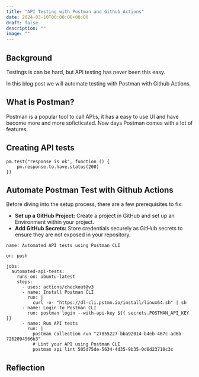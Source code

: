 ```yaml
---
title: "API Testing with Postman and Github Actions"
date: 2024-03-10T00:00:00+00:00
draft: false
description: ""
image: ""
---
```


## Background 
Testings is can be hard, but API testing has never been this easy. 

In this blog post we will automate testing with Postman with Github Actions.

## What is Postman?
Postman is a popular tool to call API:s, it has a easy to use UI and have become more and more soficticated. Now days Postman comes with a lot of features.
## Creating API tests 
```
pm.test("response is ok", function () {
    pm.response.to.have.status(200)
})

```
## Automate Postman Test with Github Actions
Before diving into the setup process, there are a few prerequisites to fix:
- __Set up a GitHub Project:__ Create a project in GitHub and set up an Environment within your project.
- __Add GitHub Secrets:__ Store credentials securely as GitHub secrets to ensure they are not exposed in your repository.

```
name: Automated API tests using Postman CLI

on: push

jobs:
  automated-api-tests:
    runs-on: ubuntu-latest
    steps:
      - uses: actions/checkout@v3
      - name: Install Postman CLI
        run: |
          curl -o- "https://dl-cli.pstmn.io/install/linux64.sh" | sh
      - name: Login to Postman CLI
        run: postman login --with-api-key ${{ secrets.POSTMAN_API_KEY }}
      - name: Run API tests
        run: |
          postman collection run "27855227-bba92014-b4eb-467c-ad6b-7262094566b3"
          # Lint your API using Postman CLI
          postman api lint 505d75de-5634-4d35-9b35-0d0d23710c3c
```
## Reflection